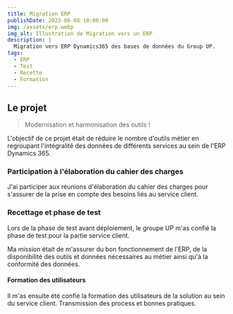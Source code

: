 ```yaml
---
title: Migration ERP
publishDate: 2023-06-08 10:00:00
img: /assets/erp.webp
img_alt: Illustration de Migration vers un ERP
description: |
  Migration vers ERP Dynamics365 des bases de données du Group UP.
tags:
  - ERP
  - Test
  - Recette
  - Formation
---
```


## Le projet

> Modernisation et harmonisation des outils !

L'objectif de ce projet était de réduire le nombre d'outils métier en regroupant l'intégralité des données de différents services au sein de l'ERP Dynamics 365.

### Participation à l'élaboration du cahier des charges

J'ai participer aux réunions d'élaboration du cahier des charges pour s'assurer de la prise en compte des besoins liés au service client.

### Recettage et phase de test

Lors de la phase de test avant déploiement, le groupe UP m'as confié la phase de test pour la partie service client.

Ma mission était de m'assurer du bon fonctionnement de l'ERP, de la disponibilité des outils et données nécessaires au métier ainsi qu'à la conformité des données. 

#### Formation des utilisateurs

Il m'as ensuite été confié la formation des utilisateurs de la solution au sein du service client.
Transmission des process et bonnes pratiques.